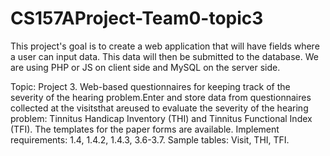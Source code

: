 # CS157AProject-Team0-topic3

This project's goal is to create a web application that will have fields where a user can input data. This data will then be submitted to the database. We are using PHP or JS on client side and MySQL on the server side.

Topic:
Project 3. Web-based questionnaires for keeping track of the severity of the hearing problem.Enter and store data from questionnaires collected at the visitsthat areused to evaluate the severity of the hearing problem: Tinnitus Handicap Inventory (THI) and Tinnitus Functional Index (TFI). The templates for the paper forms are available. Implement requirements: 1.4, 1.4.2, 1.4.3, 3.6-3.7.  Sample tables: Visit, THI, TFI.

